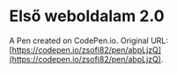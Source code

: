 # Első weboldalam 2.0

A Pen created on CodePen.io. Original URL: [https://codepen.io/zsofi82/pen/abpLjzQ](https://codepen.io/zsofi82/pen/abpLjzQ).


